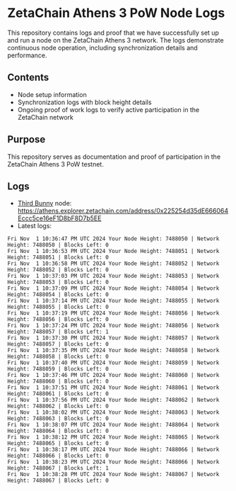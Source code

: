 # ZetaChain Athens 3 PoW Node Logs
This repository contains logs and proof that we have successfully set up and run a node on the ZetaChain Athens 3 network. The logs demonstrate continuous node operation, including synchronization details and performance.

## Contents
- Node setup information
- Synchronization logs with block height details
- Ongoing proof of work logs to verify active participation in the ZetaChain network

## Purpose
This repository serves as documentation and proof of participation in the ZetaChain Athens 3 PoW testnet.

## Logs

- [Third Bunny](https://thirdbunny.xyz/) node: https://athens.explorer.zetachain.com/address/0x225254d35dE666064Eccc5ce16eF1D8bF8D7b5EE
- Latest logs:
```
Fri Nov  1 10:36:47 PM UTC 2024 Your Node Height: 7488050 | Network Height: 7488050 | Blocks Left: 0
Fri Nov  1 10:36:53 PM UTC 2024 Your Node Height: 7488051 | Network Height: 7488051 | Blocks Left: 0
Fri Nov  1 10:36:58 PM UTC 2024 Your Node Height: 7488052 | Network Height: 7488052 | Blocks Left: 0
Fri Nov  1 10:37:03 PM UTC 2024 Your Node Height: 7488053 | Network Height: 7488053 | Blocks Left: 0
Fri Nov  1 10:37:09 PM UTC 2024 Your Node Height: 7488054 | Network Height: 7488054 | Blocks Left: 0
Fri Nov  1 10:37:14 PM UTC 2024 Your Node Height: 7488055 | Network Height: 7488055 | Blocks Left: 0
Fri Nov  1 10:37:19 PM UTC 2024 Your Node Height: 7488056 | Network Height: 7488056 | Blocks Left: 0
Fri Nov  1 10:37:24 PM UTC 2024 Your Node Height: 7488056 | Network Height: 7488057 | Blocks Left: 1
Fri Nov  1 10:37:30 PM UTC 2024 Your Node Height: 7488057 | Network Height: 7488057 | Blocks Left: 0
Fri Nov  1 10:37:35 PM UTC 2024 Your Node Height: 7488058 | Network Height: 7488058 | Blocks Left: 0
Fri Nov  1 10:37:40 PM UTC 2024 Your Node Height: 7488059 | Network Height: 7488059 | Blocks Left: 0
Fri Nov  1 10:37:46 PM UTC 2024 Your Node Height: 7488060 | Network Height: 7488060 | Blocks Left: 0
Fri Nov  1 10:37:51 PM UTC 2024 Your Node Height: 7488061 | Network Height: 7488061 | Blocks Left: 0
Fri Nov  1 10:37:56 PM UTC 2024 Your Node Height: 7488062 | Network Height: 7488062 | Blocks Left: 0
Fri Nov  1 10:38:02 PM UTC 2024 Your Node Height: 7488063 | Network Height: 7488063 | Blocks Left: 0
Fri Nov  1 10:38:07 PM UTC 2024 Your Node Height: 7488064 | Network Height: 7488064 | Blocks Left: 0
Fri Nov  1 10:38:12 PM UTC 2024 Your Node Height: 7488065 | Network Height: 7488065 | Blocks Left: 0
Fri Nov  1 10:38:17 PM UTC 2024 Your Node Height: 7488066 | Network Height: 7488066 | Blocks Left: 0
Fri Nov  1 10:38:23 PM UTC 2024 Your Node Height: 7488066 | Network Height: 7488067 | Blocks Left: 1
Fri Nov  1 10:38:28 PM UTC 2024 Your Node Height: 7488067 | Network Height: 7488067 | Blocks Left: 0
```
